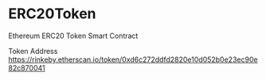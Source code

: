 # ERC20Token
Ethereum ERC20 Token Smart Contract

Token Address
https://rinkeby.etherscan.io/token/0xd6c272ddfd2820e10d052b0e23ec90e82c870041
